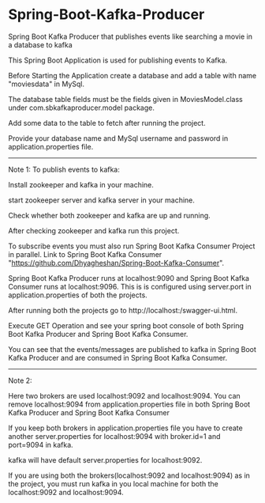 # Spring-Boot-Kafka-Producer
Spring Boot Kafka Producer that publishes events like searching a movie in a database to kafka

This Spring Boot Application is used for publishing events to Kafka.

Before Starting the Application create a database and add a table with name "moviesdata" in MySql.

The database table fields must be the fields given in MoviesModel.class under com.sbkafkaproducer.model package.

Add some data to the table to fetch after running the project.

Provide your database name and MySql username and password in application.properties file.


*************************************
Note 1: To publish events to kafka:


Install  zookeeper and kafka in your machine.

start zookeeper server and kafka server in your machine.
 
Check whether both zookeeper and kafka are up and running.

After checking zookeeper and kafka run this project.

To subscribe events you must also run Spring Boot Kafka Consumer Project in parallel. Link to Spring Boot Kafka Consumer "https://github.com/Dhyagheshan/Spring-Boot-Kafka-Consumer".

Spring Boot Kafka Producer runs at localhost:9090 and Spring Boot Kafka Consumer runs at localhost:9096. This is is configured using server.port in application.properties of both the projects.

After running both the projects go to http://localhost:<yourSpringBootKafkaProducerrunningport>/swagger-ui.html.

Execute GET Operation and see your spring boot console of both Spring Boot Kafka Producer and Spring Boot Kafka Consumer.

You can see that the events/messages are published to kafka in Spring Boot Kafka Producer and are consumed in Spring Boot Kafka Consumer.


*****************************************
Note 2:

Here two brokers are used localhost:9092 and localhost:9094. You can remove localhost:9094 from application.properties file in both Spring Boot Kafka Producer and Spring Boot Kafka Consumer 

If you keep both brokers in application.properties file you have to create another server.properties for localhost:9094 with broker.id=1 and port=9094 in kafka.

kafka will have default server.properties for localhost:9092.

If you are using both the brokers(localhost:9092 and localhost:9094) as in the project, you must run kafka in you local machine for both the localhost:9092 and localhost:9094.

